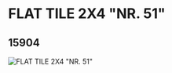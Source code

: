 # FLAT TILE 2X4 "NR. 51"
## 15904
![FLAT TILE 2X4 "NR. 51"](https://lc-www-live-s.legocdn.com/media/bricks/5/2/6055792.jpg)